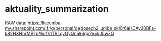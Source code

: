 # aktuality_summarization

RAW data: https://liveuniba-my.sharepoint.com/:f:/g/personal/gajdosech2_uniba_sk/Er6aHCAy20BFs-k82HXHnrMBzpMxrfk1TRLcyQyQn566gg?e=kJ5wZQ
